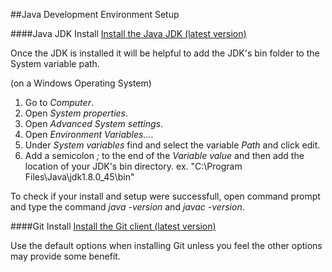 ##Java Development Environment Setup

####Java JDK Install
[Install the Java JDK (latest version)](http://www.oracle.com/technetwork/java/javase/downloads/index.html)

Once the JDK is installed it will be helpful to add the JDK's bin folder to the System variable path.

(on a Windows Operating System)
  1. Go to *Computer*.
  2. Open *System properties*.
  3. Open *Advanced System settings*.
  4. Open *Environment Variables...*.
  5. Under *System variables* find and select the variable *Path* and click edit.
  6. Add a semicolon *;* to the end of the *Variable value* and then add the location of your JDK's bin directory. ex. "C:\Program Files\Java\jdk1.8.0_45\bin"

To check if your install and setup were successfull, open command prompt and type the command *java -version* and *javac -version*.

####Git Install
[Install the Git client (latest version)](https://git-scm.com/download/)

Use the default options when installing Git unless you feel the other options may provide some benefit.

